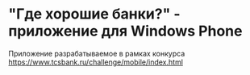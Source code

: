 "Где хорошие банки?" - приложение для Windows Phone
============

Приложение разрабатываемое в рамках конкурса https://www.tcsbank.ru/challenge/mobile/index.html
